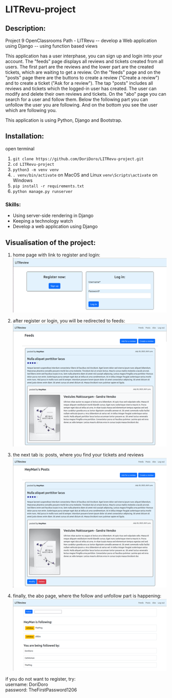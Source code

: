 # LITRevu-project
## Description:
Project 9 OpenClassrooms Path - LITRevu -- develop a Web application using Django  -- using function based views

This application has a user interphase, you can sign up and login into your account. The "feeds" page 
displays all reviews and tickets created from all users. The first part are the reviews and the lower 
part are the created tickets, which are waiting to get a review. On the "feeds" page and on the "posts" 
page there are the buttons to create a review ("Create a review") and to create a ticket ("Ask for a review"). 
The tap "posts" includes all reviews and tickets which the logged-in user has created. The user can modify 
and delete their own reviews and tickets. On the "abo" page you can search for a user and follow them. 
Below the following part you can unfollow the user you are following. And on the bottom you see the 
user which are following you. 

This application is using Python, Django and Bootstrap.

## Installation: 
open terminal
1. `git clone https://github.com/DoriDoro/LITRevu-project.git`
2. `cd LITRevu-project`
3. `python3 -m venv venv`
4. `. venv/bin/activate` on MacOS and Linux `venv\Scripts\activate` on Windows
5. `pip install -r requirements.txt`
6. `python manage.py runserver`

### Skills:
- Using server-side rendering in Django
- Keeping a technology watch
- Develop a web application using Django

## Visualisation of the project:
1. home page with link to register and login: <br>
![login](/README_images/login.png)

2. after register or login, you will be redirected to feeds: <br>
![feeds](/README_images/feeds.png)

3. the next tab is: posts, where you find your tickets and reviews <br>
![posts](/README_images/posts.png)

4. finally, the abo page, where the follow and unfollow part is happening: <br>
![abo](/README_images/abo.png)

if you do not want to register, try:<br>
username: DoriDoro <br>
password: TheFirstPassword1206